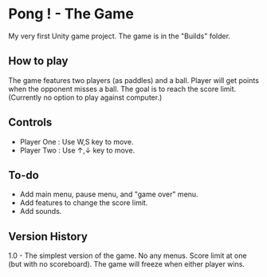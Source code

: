# Pong ! - The Game

My very first Unity game project.
The game is in the "Builds" folder.

## How to play

The game features two players (as paddles) and a ball. Player will get points when the opponent misses a ball. The goal is to reach the score limit. (Currently no option to play against computer.)

## Controls

- Player One : Use W,S key to move.
- Player Two : Use ↑,↓ key to move.

## To-do

- Add main menu, pause menu, and "game over" menu.
- Add features to change the score limit.
- Add sounds.

## Version History

1.0 - The simplest version of the game. No any menus. Score limit at one (but with no scoreboard). The game will freeze when either player wins.
